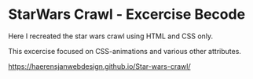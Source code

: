 # StarWars Crawl - Excercise Becode 

Here I recreated the star wars crawl using HTML and CSS only. 

This excercise focused on CSS-animations and various other attributes.

https://haerensjanwebdesign.github.io/Star-wars-crawl/
